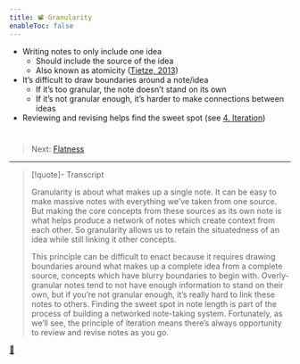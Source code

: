 ```yaml
---
title: 📽️ Granularity
enableToc: false
---
```


* Writing notes to only include one idea
  * Should include the source of the idea
  * Also known as atomicity ([Tietze, 2013](References/Tietze,%202013.md))
* It’s difficult to draw boundaries around a note/idea
  * If it’s too granular, the note doesn’t stand on its own
  * If it’s not granular enough, it’s harder to make connections between ideas
* Reviewing and revising helps find the sweet spot (see [4. Iteration](!7d%20Iteration.md))

# 

 > 
 > Next: [Flatness](!7b%20Flatness.md)

---

 > 
 > \[!quote\]- Transcript
 > 
 > Granularity is about what makes up a single note. It can be easy to make massive notes with everything we’ve taken from one source. But making the core concepts from these sources as its own note is what helps produce a network of notes which create context from each other. So granularity allows us to retain the situatedness of an idea while still linking it other concepts.
 > 
 > This principle can be difficult to enact because it requires drawing boundaries around what makes up a complete idea from a complete source, concepts which have blurry boundaries to begin with. Overly-granular notes tend to not have enough information to stand on their own, but if you’re not granular enough, it’s really hard to link these notes to others. Finding the sweet spot in note length is part of the process of building a networked note-taking system. Fortunately, as we’ll see, the principle of iteration means there’s always opportunity to review and revise notes as you go.

[📖](@6a%20Principle%20of%20atomicity.md)
